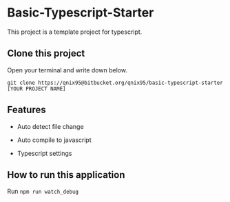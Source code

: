 # Basic-Typescript-Starter

This project is a template project for typescript.

## Clone this project

Open your terminal and write down below.

`git clone https://qnix95@bitbucket.org/qnix95/basic-typescript-starter [YOUR PROJECT NAME]`

## Features

- Auto detect file change

- Auto compile to javascript

- Typescript settings

## How to run this application

Run `npm run watch_debug`
